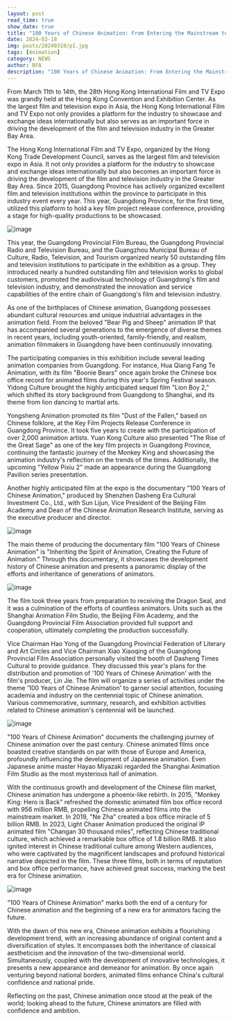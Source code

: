 ```yaml
---
layout: post
read_time: true
show_date: true
title: "100 Years of Chinese Animation: From Entering the Mainstream to Becoming the Mainstream"
date: 2024-03-18
img: posts/20240318/p1.jpg
tags: [Animation]
category: NEWS
author: BFA
description: "100 Years of Chinese Animation: From Entering the Mainstream to Becoming the Mainstream"
---
```

From March 11th to 14th, the 28th Hong Kong International Film and TV Expo was grandly held at the Hong Kong Convention and Exhibition Center. As the largest film and television expo in Asia, the Hong Kong International Film and TV Expo not only provides a platform for the industry to showcase and exchange ideas internationally but also serves as an important force in driving the development of the film and television industry in the Greater Bay Area.

The Hong Kong International Film and TV Expo, organized by the Hong Kong Trade Development Council, serves as the largest film and television expo in Asia. It not only provides a platform for the industry to showcase and exchange ideas internationally but also becomes an important force in driving the development of the film and television industry in the Greater Bay Area. Since 2015, Guangdong Province has actively organized excellent film and television institutions within the province to participate in this industry event every year. This year, Guangdong Province, for the first time, utilized this platform to hold a key film project release conference, providing a stage for high-quality productions to be showcased.

![image](./assets/img/posts/20240318/p1.jpg)

This year, the Guangdong Provincial Film Bureau, the Guangdong Provincial Radio and Television Bureau, and the Guangzhou Municipal Bureau of Culture, Radio, Television, and Tourism organized nearly 50 outstanding film and television institutions to participate in the exhibition as a group. They introduced nearly a hundred outstanding film and television works to global customers, promoted the audiovisual technology of Guangdong's film and television industry, and demonstrated the innovation and service capabilities of the entire chain of Guangdong's film and television industry.

As one of the birthplaces of Chinese animation, Guangdong possesses abundant cultural resources and unique industrial advantages in the animation field. From the beloved "Bear Pig and Sheep" animation IP that has accompanied several generations to the emergence of diverse themes in recent years, including youth-oriented, family-friendly, and realism, animation filmmakers in Guangdong have been continuously innovating.

The participating companies in this exhibition include several leading animation companies from Guangdong. For instance, Hua Qiang Fang Te Animation, with its film "Boonie Bears" once again broke the Chinese box office record for animated films during this year's Spring Festival season. Yidong Culture brought the highly anticipated sequel film "Lion Boy 2," which shifted its story background from Guangdong to Shanghai, and its theme from lion dancing to martial arts.

Yongsheng Animation promoted its film "Dust of the Fallen," based on Chinese folklore, at the Key Film Projects Release Conference in Guangdong Province. It took five years to create with the participation of over 2,000 animation artists. Yuan Kong Culture also presented "The Rise of the Great Sage" as one of the key film projects in Guangdong Province, continuing the fantastic journey of the Monkey King and showcasing the animation industry's reflection on the trends of the times. Additionally, the upcoming "Yellow Pixiu 2" made an appearance during the Guangdong Pavilion series presentation.

Another highly anticipated film at the expo is the documentary "100 Years of Chinese Animation," produced by Shenzhen Dasheng Era Cultural Investment Co., Ltd., with Sun Lijun, Vice President of the Beijing Film Academy and Dean of the Chinese Animation Research Institute, serving as the executive producer and director.

![image](./assets/img/posts/20240318/p2.jpg)

The main theme of producing the documentary film "100 Years of Chinese Animation" is "Inheriting the Spirit of Animation, Creating the Future of Animation." Through this documentary, it showcases the development history of Chinese animation and presents a panoramic display of the efforts and inheritance of generations of animators.

![image](./assets/img/posts/20240318/p3.png)

The film took three years from preparation to receiving the Dragon Seal, and it was a culmination of the efforts of countless animators. Units such as the Shanghai Animation Film Studio, the Beijing Film Academy, and the Guangdong Provincial Film Association provided full support and cooperation, ultimately completing the production successfully.

Vice Chairman Hao Yong of the Guangdong Provincial Federation of Literary and Art Circles and Vice Chairman Xiao Xiaoqing of the Guangdong Provincial Film Association personally visited the booth of Dasheng Times Cultural to provide guidance. They discussed this year's plans for the distribution and promotion of '100 Years of Chinese Animation' with the film's producer, Lin Jie. The film will organize a series of activities under the theme '100 Years of Chinese Animation' to garner social attention, focusing academia and industry on the centennial topic of Chinese animation. Various commemorative, summary, research, and exhibition activities related to Chinese animation's centennial will be launched.

![image](./assets/img/posts/20240318/p4.jpg)


"100 Years of Chinese Animation" documents the challenging journey of Chinese animation over the past century. Chinese animated films once boasted creative standards on par with those of Europe and America, profoundly influencing the development of Japanese animation. Even Japanese anime master Hayao Miyazaki regarded the Shanghai Animation Film Studio as the most mysterious hall of animation.

With the continuous growth and development of the Chinese film market, Chinese animation has undergone a phoenix-like rebirth. In 2015, "Monkey King: Hero is Back" refreshed the domestic animated film box office record with 956 million RMB, propelling Chinese animated films into the mainstream market. In 2019, "Ne Zha" created a box office miracle of 5 billion RMB. In 2023, Light Chaser Animation produced the original IP animated film "Changan 30 thousand miles", reflecting Chinese traditional culture, which achieved a remarkable box office of 1.8 billion RMB. It also ignited interest in Chinese traditional culture among Western audiences, who were captivated by the magnificent landscapes and profound historical narrative depicted in the film. These three films, both in terms of reputation and box office performance, have achieved great success, marking the best era for Chinese animation.

![image](./assets/img/posts/20240318/p5.jpg)

"100 Years of Chinese Animation" marks both the end of a century for Chinese animation and the beginning of a new era for animators facing the future.

With the dawn of this new era, Chinese animation exhibits a flourishing development trend, with an increasing abundance of original content and a diversification of styles. It encompasses both the inheritance of classical aestheticism and the innovation of the two-dimensional world. Simultaneously, coupled with the development of innovative technologies, it presents a new appearance and demeanor for animation. By once again venturing beyond national borders, animated films enhance China's cultural confidence and national pride.

Reflecting on the past, Chinese animation once stood at the peak of the world; looking ahead to the future, Chinese animators are filled with confidence and ambition.








